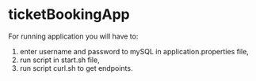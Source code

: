 # ticketBookingApp


For running application you will have to:
1. enter username and password to mySQL in application.properties file,
2. run script in start.sh file,
3. run script curl.sh to get endpoints.